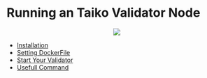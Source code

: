 # Running an Taiko Validator Node


<p align="center">
  <img height="auto" width="auto" src="https://i.imgur.com/N9KAUN8.png">
</p>


* [Installation](https://github.com/p4nrp/testnet/blob/main/taiko.md#1-installation-1)
* [Setting DockerFile](https://github.com/p4nrp/testnet/blob/main/taiko.md#2-setting-dockerfile)
* [Start Your Validator](https://github.com/p4nrp/testnet/blob/main/taiko.md#3-start-your-validator)
* [Usefull Command](https://github.com/p4nrp/testnet/blob/main/taiko.md#usefull-commands)
